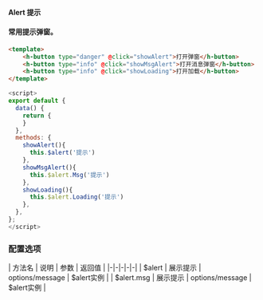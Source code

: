 #### Alert 提示


#### 常用提示弹窗。

``` html
<template>
    <h-button type="danger" @click="showAlert">打开弹窗</h-button>
    <h-button type="info" @click="showMsgAlert">打开消息弹窗</h-button>
    <h-button type="info" @click="showLoading">打开加载</h-button>
</template>
```
``` js
<script>
export default {
  data() {
    return {
    }
  },
  methods: {
    showAlert(){
      this.$alert('提示')
    },
    showMsgAlert(){
      this.$alert.Msg('提示')
    },
    showLoading(){
      this.$alert.Loading('提示')
    },
  },
};
</script>
```


### 配置选项

| 方法名 | 说明 | 参数 | 返回值 |
|-|-|-|-|-|
| $alert | 展示提示 | options/message | $alert实例 |
| $alert.msg | 展示提示 | options/message | $alert实例 |